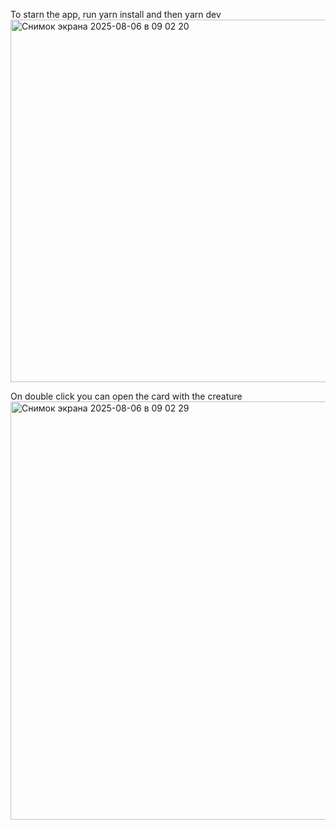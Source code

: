 To starn the app, run yarn install and then yarn dev
<img width="1262" height="580" alt="Снимок экрана 2025-08-06 в 09 02 20" src="https://github.com/user-attachments/assets/84cf92e3-f6c1-4a13-bc48-3bc45081e7bc" />

On double click you can open the card with the creature
<img width="1127" height="669" alt="Снимок экрана 2025-08-06 в 09 02 29" src="https://github.com/user-attachments/assets/1fb7fd0f-bf12-4c08-9538-76bed41370bd" />
